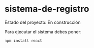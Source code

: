 <h1>sistema-de-registro</h1>

Estado del proyecto: En construcción

Para ejecutar el sistema debes poner:

```npm install react```
